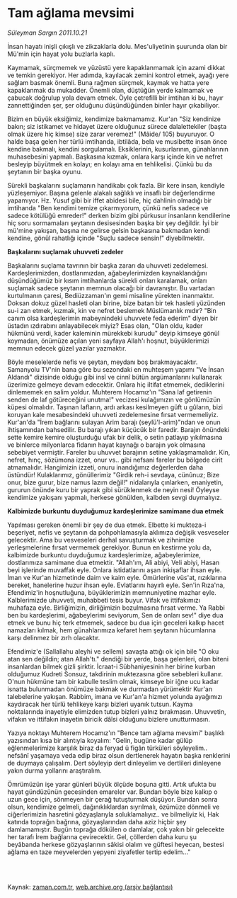 # Tam ağlama mevsimi

*Süleyman Sargın 2011.10.21*

<td class="columnist-detail">
<p>İnsan hayatı inişli çıkışlı ve zikzaklarla dolu. Mes'uliyetinin şuurunda olan bir Mü'min için hayat yolu buzlarla kaplı.</p>
<p>
<div id="haberMetinDiv">
<p>Kaymamak, sürçmemek ve yüzüstü yere kapaklanmamak için azami dikkat ve temkin gerekiyor. Her adımda, kayılacak zemini kontrol etmek, ayağı yere sağlam basmak önemli. Buna rağmen sürçmek, kaymak ve hatta yere kapaklanmak da mukadder. Önemli olan, düştüğün yerde kalmamak ve çabucak doğrulup yola devam etmek. Öyle çetrefilli bir imtihan ki bu, hayır zannettiğinden şer, şer olduğunu düşündüğünden binler hayır çıkabiliyor.
<p>Bizim en büyük eksiğimiz, kendimize bakmamamız. Kur'an "Siz kendinize bakın; siz istikamet ve hidayet üzere olduğunuz sürece dalalettekiler (başta olmak üzere hiç kimse) size zarar veremez!" (Mâide/ 105) buyuruyor. O halde başa gelen her türlü imtihanda, ibtilâda, bela ve musibette insan önce kendine bakmalı, kendini sorgulamalı. Eksiklerinin, kusurlarının, günahlarının muhasebesini yapmalı. Başkasına kızmak, onlara karşı içinde kin ve nefret besleyip büyütmek en kolayı; en kolayı ama en tehlikelisi. Çünkü bu da şeytanın bir başka oyunu.
<p>Sürekli başkalarını suçlamanın handikabı çok fazla. Bir kere insan, kendiyle yüzleşemiyor. Başına gelenle alakalı sağlıklı ve insaflı bir değerlendirme yapamıyor. Hz. Yusuf gibi bir iffet abidesi bile, hiç dahlinin olmadığı bir imtihanda "Ben kendimi temize çıkarmıyorum, çünkü nefis sadece ve sadece kötülüğü emreder!" derken bizim gibi pürkusur insanların kendilerine hiç soru sormamaları şeytanın desisesinden başka bir şey değildir. İyi bir mü'mine yakışan, başına ne gelirse gelsin başkasına bakmadan kendi kendine, gönül rahatlığı içinde "Suçlu sadece sensin!" diyebilmektir.
<p><b>Başkalarını suçlamak uhuvveti zedeler</b>
<p>Başkalarını suçlama tavrının bir başka zararı da uhuvveti zedelemesi. Kardeşlerimizden, dostlarımızdan, ağabeylerimizden kaynaklandığını düşündüğümüz bir kısım imtihanlarda sürekli onları karalamak, onları suçlamak sadece şeytanın memnun olacağı bir davranıştır. Bu vartadan kurtulmanın çaresi, Bediüzzaman'ın gemi misaline yürekten inanmaktır. Doksan dokuz güzel hasleti olan birine, bize batan bir tek hasleti yüzünden su-i zan etmek, kızmak, kin ve nefret beslemek Müslümanlık mıdır? "Bin canım olsa kardeşlerimin mabeynindeki uhuvvete feda ederim" diyen bir üstadın ızdırabını anlayabilecek miyiz? Esas olan, "Olan oldu, kader hükmünü verdi, kader kaleminin mürekkebi kurudu" deyip kimseye gönül koymadan, önümüze açılan yeni sayfaya Allah'ı hoşnut, büyüklerimizi memnun edecek güzel yazılar yazmaktır.
<p>Böyle meselelerde nefis ve şeytan, meydanı boş bırakmayacaktır. Samanyolu TV'nin bana göre bu sezondaki en muhteşem yapımı "Ve İnsan Aldandı" dizisinde olduğu gibi insî ve cinnî bütün argümanlarını kullanarak üzerimize gelmeye devam edecektir. Onlara hiç iltifat etmemek, dediklerini dinlememek en salim yoldur. Muhterem Hocamız'ın "Sana laf getirenin senden de laf götüreceğini unutma!" vecizesi kulağımızın ve gönlümüzün küpesi olmalıdır. Taşınan lafların, ardı arkası kesilmeyen güft u gûların, bizi koruyan kale mesabesindeki uhuvveti zedelemesine fırsat vermemeliyiz. Kur'an'da "İrem bağlarını sulayan Arim barajı (seylü'l-arim)"ndan ve onun ihtişamından bahsedilir. Bu barajı yıkan küçücük bir faredir. Barajın önündeki sette kemire kemire oluşturduğu ufak bir delik, o setin patlayıp yıkılmasına ve binlerce milyonlarca fidanın hayat kaynağı o barajın yok olmasına sebebiyet vermiştir. Fareler bu uhuvvet barajının setine yaklaşmamalıdır. Kin, nefret, hınç, sözümona izzet, onur vs.. gibi nefsani fareler bu bölgede cirit atmamalıdır. Hangimizin izzeti, onuru inandığımız değerlerden daha üstündür! Kulaklarımız, gönüllerimiz "Girdik reh-i sevdaya, cünûnuz; Bize onur, bize gurur, bize namus lazım değil!" nidalarıyla çınlarken, enaniyetin, gururun önünde kuru bir yaprak gibi sürüklenmek de neyin nesi! Öyleyse kendimize yakışanı yapmalı, herkese gönülden, kalbden sevgi duymalıyız.
<p><b>Kalbimizde burkuntu duyduğumuz kardeşlerimize samimane dua etmek</b>
<p>Yapılması gereken önemli bir şey de dua etmek. Elbette ki mukteza-i beşeriyet, nefis ve şeytanın da pohpohlamasıyla aklımıza değişik vesveseler gelecektir. Ama bu vesveseleri derhal savuşturmak ve zihnimize yerleşmelerine fırsat vermemek gerekiyor. Bunun en kestirme yolu da, kalbimizde burkuntu duyduğumuz kardeşlerimize, ağabeylerimize, dostlarımıza samimane dua etmektir. "Allah'ım, Ali abiyi, Veli abiyi, Hasan beyi işlerinde muvaffak eyle. Onlara istidatlarını aşan inkişaflar ihsan eyle. İman ve Kur'an hizmetinde daim ve kaim eyle. Ömürlerine vüs'at, rızıklarına bereket, hanelerine huzur ihsan eyle. Evlatlarını hayırlı eyle. Sen'in Rıza'na, Efendimiz'in hoşnutluğuna, büyüklerimizin memnuniyetine mazhar eyle. Kalblerimizde uhuvveti, muhabbeti tesis buyur. Vifak ve ittifakımızı muhafaza eyle. Birliğimizin, dirliğimizin bozulmasına fırsat verme. Ya Rabbi ben bu kardeşlerimi, ağabeylerimi seviyorum, Sen de onları sev!" diye dua etmek ve bunu hiç terk etmemek, sadece bu dua için geceleri kalkıp hacet namazları kılmak, hem günahlarımıza kefaret hem şeytanın hücumlarına karşı delinmez bir zırh olacaktır.
<p>Efendimiz'e (Sallallahu aleyhi ve sellem) savaşta attığı ok için bile "O oku atan sen değildin; atan Allah'tı." dendiği bir yerde, başa gelenleri, olan biteni insanlardan bilmek gizli şirktir. İcraat-i Sübhaniyesinin her birine kurban olduğumuz Kudreti Sonsuz, takdirinin muktezasına göre sebebleri kullanır. O'nun hükmüne tam bir kabulle teslim olmak, kimseye bir iğne ucu kadar isnatta bulunmadan önümüze bakmak ve durmadan yürümektir Kur'an talebelerine yakışan. Rabbim, imana ve Kur'an'a hizmet yolunda ayağımızı kaydıracak her türlü tehlikeye karşı bizleri uyanık tutsun. Kayma noktalarında inayetiyle elimizden tutup bizleri yalnız bırakmasın. Uhuvvetin, vifakın ve ittifakın inayetin biricik dâîsi olduğunu bizlere unutturmasın. 
<p>Yazıya noktayı Muhterem Hocamız'ın "Bence tam ağlama mevsimi" başlıklı yazısından kısa bir alıntıyla koyalım: "Gelin, bugüne kadar gülüp eğlenmelerimize karşılık biraz da feryad ü figân türküleri söyleyelim.. nefsânî yaşamaya veda edip biraz olsun dertlenerek hayatın başka renklerini de duymaya çalışalım. Dert söyleyip dert dinleyelim ve dertlileri dinleyene yakın durma yollarını araştıralım.
<p>Ömrümüzün işe yarar günleri büyük ölçüde boşuna gitti. Artık ufukta bu hayat gündüzünün gecesinden emareler var. Bundan böyle bize kalkıp o uzun gece için, sönmeyen bir çerağ tutuşturmak düşüyor. Bundan sonra olsun, kendimize gelmeli, dağınıklıklardan sıyrılmalı, özümüze dönmeli ve ciğerlerimizin hasretini gözyaşlarıyla soluklamalıyız.. ve bilmeliyiz ki, Hak katında toprağın bağrına, gözyaşlarından daha aziz hiçbir şey damlamamıştır. Bugün toprağa dökülen o damlalar, çok yakın bir gelecekte her tarafı İrem bağlarına çevirecektir. Gel, çöllerden daha kuru şu beyâbanda herkese gözyaşlarının sâkisi olalım ve güftesi heyecan, bestesi ağlama en taze meyvelerden yepyeni ziyafetler tertip edelim..." 
<p></p></p></p></p></p></p></p></p></p></p></p></p></div>
</p>


<p><br>
		 </br></p></td>

Kaynak: [zaman.com.tr](http://zaman.com.tr/yazar.do?yazino=1192811), [web.archive.org (arşiv bağlantısı)](http://web.archive.org/web/20111225212236/http://zaman.com.tr:80/yazar.do?yazino=1192811)
